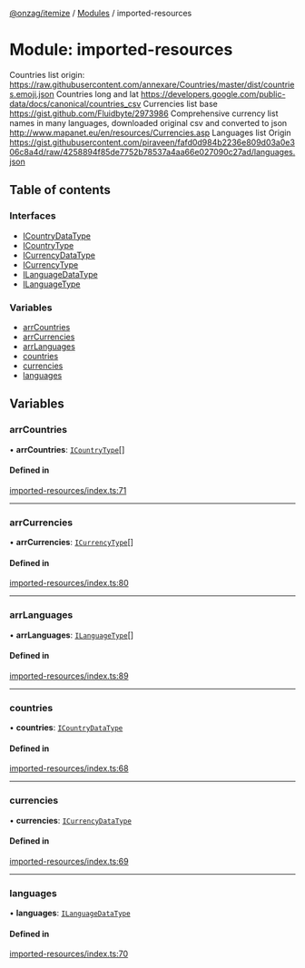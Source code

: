 [@onzag/itemize](../README.md) / [Modules](../modules.md) / imported-resources

# Module: imported-resources

Countries list origin:
https://raw.githubusercontent.com/annexare/Countries/master/dist/countries.emoji.json
Countries long and lat
https://developers.google.com/public-data/docs/canonical/countries_csv
Currencies list base
https://gist.github.com/Fluidbyte/2973986
Comprehensive currency list names in many languages, downloaded original csv and converted to json
http://www.mapanet.eu/en/resources/Currencies.asp
Languages list Origin
https://gist.githubusercontent.com/piraveen/fafd0d984b2236e809d03a0e306c8a4d/raw/4258894f85de7752b78537a4aa66e027090c27ad/languages.json

## Table of contents

### Interfaces

- [ICountryDataType](../interfaces/imported_resources.ICountryDataType.md)
- [ICountryType](../interfaces/imported_resources.ICountryType.md)
- [ICurrencyDataType](../interfaces/imported_resources.ICurrencyDataType.md)
- [ICurrencyType](../interfaces/imported_resources.ICurrencyType.md)
- [ILanguageDataType](../interfaces/imported_resources.ILanguageDataType.md)
- [ILanguageType](../interfaces/imported_resources.ILanguageType.md)

### Variables

- [arrCountries](imported_resources.md#arrcountries)
- [arrCurrencies](imported_resources.md#arrcurrencies)
- [arrLanguages](imported_resources.md#arrlanguages)
- [countries](imported_resources.md#countries)
- [currencies](imported_resources.md#currencies)
- [languages](imported_resources.md#languages)

## Variables

### arrCountries

• **arrCountries**: [`ICountryType`](../interfaces/imported_resources.ICountryType.md)[]

#### Defined in

[imported-resources/index.ts:71](https://github.com/onzag/itemize/blob/f2f29986/imported-resources/index.ts#L71)

___

### arrCurrencies

• **arrCurrencies**: [`ICurrencyType`](../interfaces/imported_resources.ICurrencyType.md)[]

#### Defined in

[imported-resources/index.ts:80](https://github.com/onzag/itemize/blob/f2f29986/imported-resources/index.ts#L80)

___

### arrLanguages

• **arrLanguages**: [`ILanguageType`](../interfaces/imported_resources.ILanguageType.md)[]

#### Defined in

[imported-resources/index.ts:89](https://github.com/onzag/itemize/blob/f2f29986/imported-resources/index.ts#L89)

___

### countries

• **countries**: [`ICountryDataType`](../interfaces/imported_resources.ICountryDataType.md)

#### Defined in

[imported-resources/index.ts:68](https://github.com/onzag/itemize/blob/f2f29986/imported-resources/index.ts#L68)

___

### currencies

• **currencies**: [`ICurrencyDataType`](../interfaces/imported_resources.ICurrencyDataType.md)

#### Defined in

[imported-resources/index.ts:69](https://github.com/onzag/itemize/blob/f2f29986/imported-resources/index.ts#L69)

___

### languages

• **languages**: [`ILanguageDataType`](../interfaces/imported_resources.ILanguageDataType.md)

#### Defined in

[imported-resources/index.ts:70](https://github.com/onzag/itemize/blob/f2f29986/imported-resources/index.ts#L70)
